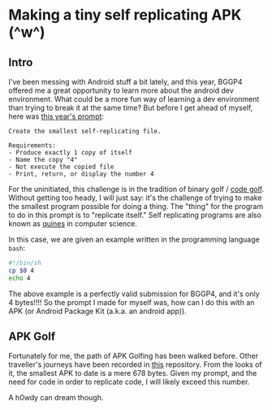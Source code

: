 # Making a tiny self replicating APK  (^w^)

## Intro
I've been messing with Android stuff a bit lately, and this year, BGGP4 offered me a great opportunity to learn more about 
the android dev environment. What could be a more fun way of learning a dev environment than trying to break it at the same time?
But before I get ahead of myself, here was [this year's prompt](https://binary.golf/):

``` Goal:
Create the smallest self-replicating file.

Requirements:
- Produce exactly 1 copy of itself
- Name the copy "4"
- Not execute the copied file
- Print, return, or display the number 4
```

For the uninitiated, this challenge is in the tradition of binary golf / [code golf](https://en.wikipedia.org/wiki/Code_golf).
Without getting too heady, I will just say: it's the challenge of trying to make the smallest program possible for doing a thing.
The "thing" for the program to do in this prompt is to "replicate itself." 
Self replicating programs are also known as <a href="https://en.wikipedia.org/wiki/Quine_(computing)" target="_#">quines</a> in computer science. 

In this case, we are given an example written in the programming language `bash`:

```bash
#!/bin/sh
cp $0 4
echo 4
```

The above example is a perfectly valid submission for BGGP4, and it's only 4 bytes!!!! So the prompt I made for myself was, how can I do this with an APK (or Android Package Kit (a.k.a. an android app)).

## APK Golf
Fortunately for me, the path of APK Golfing has been walked before. 
Other traveller's journeys have been recorded in [this](https://github.com/fractalwrench/ApkGolf) repository.
From the looks of it, the smallest APK to date is a mere 678 bytes. Given my prompt, and the need for code 
in order to replicate code, I will likely exceed this number.

A h0wdy can dream though.















